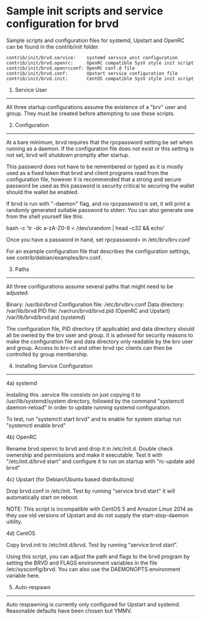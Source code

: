 Sample init scripts and service configuration for brvd
==========================================================

Sample scripts and configuration files for systemd, Upstart and OpenRC
can be found in the contrib/init folder.

    contrib/init/brvd.service:    systemd service unit configuration
    contrib/init/brvd.openrc:     OpenRC compatible SysV style init script
    contrib/init/brvd.openrcconf: OpenRC conf.d file
    contrib/init/brvd.conf:       Upstart service configuration file
    contrib/init/brvd.init:       CentOS compatible SysV style init script

1. Service User
---------------------------------

All three startup configurations assume the existence of a "brv" user
and group.  They must be created before attempting to use these scripts.

2. Configuration
---------------------------------

At a bare minimum, brvd requires that the rpcpassword setting be set
when running as a daemon.  If the configuration file does not exist or this
setting is not set, brvd will shutdown promptly after startup.

This password does not have to be remembered or typed as it is mostly used
as a fixed token that brvd and client programs read from the configuration
file, however it is recommended that a strong and secure password be used
as this password is security critical to securing the wallet should the
wallet be enabled.

If brvd is run with "-daemon" flag, and no rpcpassword is set, it will
print a randomly generated suitable password to stderr.  You can also
generate one from the shell yourself like this:

bash -c 'tr -dc a-zA-Z0-9 < /dev/urandom | head -c32 && echo'

Once you have a password in hand, set rpcpassword= in /etc/brv/brv.conf

For an example configuration file that describes the configuration settings,
see contrib/debian/examples/brv.conf.

3. Paths
---------------------------------

All three configurations assume several paths that might need to be adjusted.

Binary:              /usr/bin/brvd
Configuration file:  /etc/brv/brv.conf
Data directory:      /var/lib/brvd
PID file:            /var/run/brvd/brvd.pid (OpenRC and Upstart)
                     /var/lib/brvd/brvd.pid (systemd)

The configuration file, PID directory (if applicable) and data directory
should all be owned by the brv user and group.  It is advised for security
reasons to make the configuration file and data directory only readable by the
brv user and group.  Access to brv-cli and other brvd rpc clients
can then be controlled by group membership.

4. Installing Service Configuration
-----------------------------------

4a) systemd

Installing this .service file consists on just copying it to
/usr/lib/systemd/system directory, followed by the command
"systemctl daemon-reload" in order to update running systemd configuration.

To test, run "systemctl start brvd" and to enable for system startup run
"systemctl enable brvd"

4b) OpenRC

Rename brvd.openrc to brvd and drop it in /etc/init.d.  Double
check ownership and permissions and make it executable.  Test it with
"/etc/init.d/brvd start" and configure it to run on startup with
"rc-update add brvd"

4c) Upstart (for Debian/Ubuntu based distributions)

Drop brvd.conf in /etc/init.  Test by running "service brvd start"
it will automatically start on reboot.

NOTE: This script is incompatible with CentOS 5 and Amazon Linux 2014 as they
use old versions of Upstart and do not supply the start-stop-daemon uitility.

4d) CentOS

Copy brvd.init to /etc/init.d/brvd. Test by running "service brvd start".

Using this script, you can adjust the path and flags to the brvd program by
setting the BRVD and FLAGS environment variables in the file
/etc/sysconfig/brvd. You can also use the DAEMONOPTS environment variable here.

5. Auto-respawn
-----------------------------------

Auto respawning is currently only configured for Upstart and systemd.
Reasonable defaults have been chosen but YMMV.
